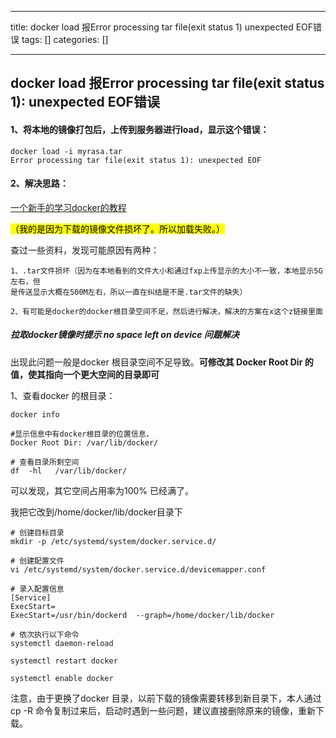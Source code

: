 
--- 
title:  docker load 报Error processing tar file(exit status 1) unexpected EOF错误 
tags: []
categories: [] 

---
## docker load 报Error processing tar file(exit status 1): unexpected EOF错误

#### 1、将本地的镜像打包后，上传到服务器进行load，显示这个错误：

```
docker load -i myrasa.tar 
Error processing tar file(exit status 1): unexpected EOF

```

#### 2、解决思路：

[一个新手的学习docker的教程]()



>  
 <mark>（我的是因为下载的镜像文件损坏了。所以加载失败。）</mark> 


查过一些资料，发现可能原因有两种：

>  
 <pre><code class="prism language-text">1、.tar文件损坏（因为在本地看到的文件大小和通过fxp上传显示的大小不一致，本地显示5G左右，但
是传送显示大概在500M左右，所以一直在纠结是不是.tar文件的缺失）

2、有可能是docker的docker根目录空间不足，然后进行解决，解决的方案在x这个z链接里面
</code></pre> 


##### 拉取docker镜像时提示 no space left on device 问题解决

出现此问题一般是docker 根目录空间不足导致。**可修改其 Docker Root Dir 的值，使其指向一个更大空间的目录即可**

1、查看docker 的根目录：

```
docker info 

#显示信息中有docker根目录的位置信息， 
Docker Root Dir: /var/lib/docker/

# 查看目录所剩空间
df  -hl   /var/lib/docker/

```

可以发现，其它空间占用率为100% 已经满了。

我把它改到/home/docker/lib/docker目录下

```
# 创建目标目录
mkdir -p /etc/systemd/system/docker.service.d/

# 创建配置文件
vi /etc/systemd/system/docker.service.d/devicemapper.conf

# 录入配置信息
[Service]
ExecStart=
ExecStart=/usr/bin/dockerd  --graph=/home/docker/lib/docker

# 依次执行以下命令
systemctl daemon-reload

systemctl restart docker

systemctl enable docker

```

>  
 注意，由于更换了docker 目录，以前下载的镜像需要转移到新目录下，本人通过 cp -R 命令复制过来后，启动时遇到一些问题，建议直接删除原来的镜像，重新下载。 

